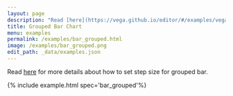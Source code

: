 ```yaml
---
layout: page
description: "Read [here](https://vega.github.io/editor/#/examples/vega-lite/size.html#offset-step) for more details about how to set step size for grouped bar. "
title: Grouped Bar Chart
menu: examples
permalink: /examples/bar_grouped.html
image: /examples/bar_grouped.png
edit_path: _data/examples.json
---
```


Read [here](https://vega.github.io/editor/#/examples/vega-lite/size.html#offset-step) for more details about how to set step size for grouped bar. 

{% include example.html spec='bar_grouped'%}
